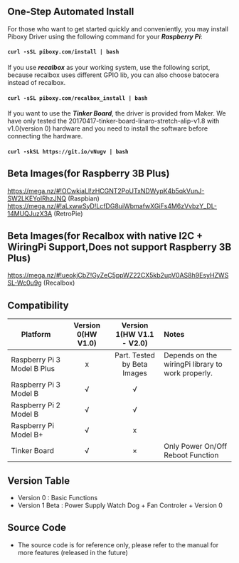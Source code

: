 ## One-Step Automated Install
For those who want to get started quickly and conveniently, you may install Piboxy Driver using the following command for your ***Raspberry Pi***:

#### `curl -sSL piboxy.com/install | bash`

If you use ***recalbox*** as your working system, use the following script, because recalbox uses different GPIO lib, you can also choose batocera instead of recalbox.

#### `curl -sSL piboxy.com/recalbox_install | bash`

If you want to use the ***Tinker Board***, the driver is provided from Maker.  We have only tested the 20170417-tinker-board-linaro-stretch-alip-v1.8 with v1.0(version 0) hardware and you need to install the software before connecting the hardware.

#### `curl -skSL https://git.io/vNugv | bash`

## Beta Images(for Raspberry 3B Plus)
https://mega.nz/#!OCwkiaLI!zHCGNT2PoUTxNDWypK4b5qkVunJ-SW2LKEYoIRhzJNQ (Raspbian)
https://mega.nz/#!aLxwwSyD!LcfDG8uiWbmafwXGiFs4M6zVvbzY_DL-14MUQJuzX3A (RetroPie)
## Beta Images(for Recalbox with native I2C + WiringPi Support,Does not support Raspberry 3B Plus)
https://mega.nz/#!ueokjCbZ!GyZeC5ppWZ22CX5kb2upV0AS8h9EsyHZWSSL-Wc0u9g (Recalbox)
## Compatibility

Platform|Version 0(HW V1.0)|Version 1(HW V1.1 - V2.0)|Notes
------------------ | :----------: | :----------: | :---------
Raspberry Pi 3 Model B Plus|x|Part. Tested by Beta Images|Depends on the wiringPi library to work properly.
Raspberry Pi 3 Model B|√|√|
Raspberry Pi 2 Model B |√|√|
Raspberry Pi Model B+|√|x|
Tinker Board |√|×|Only Power On/Off Reboot Function

## Version Table

 - Version 0 : Basic Functions
 - Version 1 Beta : Power Supply Watch Dog + Fan Controler + Version 0
 
 ## Source Code

 - The source code is for reference only, please refer to the manual for more features (released in the future)
